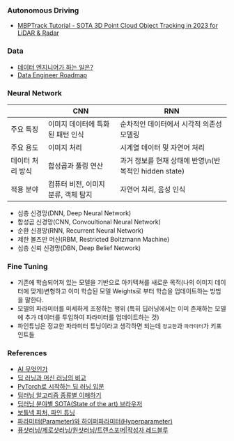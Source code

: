 
### Autonomous Driving

- [MBPTrack Tutorial - SOTA 3D Point Cloud Object Tracking in 2023 for LiDAR & Radar](https://supervisely.com/blog/mbptrack-point-cloud-3d-object-tracking/)

### Data

- [데이터 엔지니어가 하는 일은?](https://www.codestates.com/blog/content/데이터엔지니어로드맵)
- [Data Engineer Roadmap](https://github.com/datastacktv/data-engineer-roadmap)

### Neural Network

| |CNN|RNN|
|---|---|---|
|주요 특징|이미지 데이터에 특화된 패턴 인식|순차적인 데이터에서 시각적 의존성 모델링|
|주요 용도|이미지 처리|시계열 데이터 및 자연어 처리|
|데이터 처리 방식|합성곱과 풀링 연산|과거 정보를 현재 상태에 반영\n(반복적인 hidden state)|
|적용 분야|컴퓨터 비전, 이미지 분류, 객체 탐지|자연어 처리, 음성 인식|

- 심층 신경망(DNN, Deep Neural Network)
- 합성곱 신경망(CNN, Convoultional Neural Network)
- 순환 신경망(RNN, Recurrent Neural Network)
- 제한 볼츠만 머신(RBM, Restricted Boltzmann Machine)
- 심층 신뢰 신경망(DBN, Deep Belief Network)

### Fine Tuning

- 기존에 학습되어져 있는 모델을 기반으로 아키텍쳐를 새로운 목적(나의 이미지 데이터에 맞게)변형하고 이미 학습된 모델 Weights로 부터 학습을 업데이트하는 방법을 말한다. 
- 모델의 파라미터를 미세하게 조정하는 행위 (특히 딥러닝에서는 이미 존재하는 모델에 추가 데이터를 투입하여 파라미터를 업데이트하는 것)
- 파인튜닝은 정교한 파라미터 튜닝이라고 생각하면 되는데 `정교한`과 `파라미터`가 키포인트들

### References

- [AI 무엇인가](https://hongong.hanbit.co.kr/ai-무엇인가-인공지능-머신러닝-딥러닝-차이점-총정리/)
- [딥 러닝과 머신 러닝의 비교](https://www.zendesk.kr/blog/machine-learning-and-deep-learning/)
- [PyTorch로 시작하는 딥 러닝 입문](https://wikidocs.net/book/2788)
- [딥러닝 알고리즘 종류별 이해하기](https://m.blog.naver.com/sundooedu/221211368089)
- [딥러닝 분야별 SOTA(State of the art) 브라우저](https://paperswithcode.com/sota?fbclid=IwAR16wLSr-BAcl-eZAwMVIHdsmpgBF6dN4ETR5kRGg02f_5xBBOlN6uMapo4)
- [보틀넥 피처, 파인 튜닝](https://haandol.github.io/2016/12/25/define-bottleneck-feature-and-fine-tuning.html)
- [파라미터(Parameter)와 하이퍼파라미터(Hyperparameter)](https://leeezxxswd.tistory.com/27)
- [퓨샷러닝/제로샷러닝/원샷러닝/트랜스포머|작성자 레드블루](https://blog.naver.com/PostView.naver?blogId=dh0985&logNo=222321560055&parentCategoryNo=&categoryNo=11)


